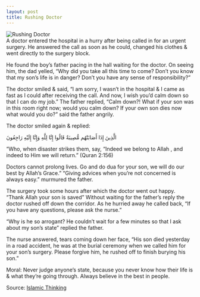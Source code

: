 ```yaml
---
layout: post
title: Rushing Doctor
---
```

![Rushing Doctor][1]  
A doctor entered the hospital in a hurry after being called in for an urgent surgery. He answered the call as soon as he could, changed his clothes & went directly to the surgery block.

He found the boy’s father pacing in the hall waiting for the doctor. On seeing him, the dad yelled, “Why did you take all this time to come? Don’t you know that my son’s life is in danger? Don’t you have any sense of responsibility?”

The doctor smiled & said, “I am sorry, I wasn’t in the hospital & I came as fast as I could after receiving the call. And now, I wish you’d calm down so that I can do my job.” The father replied, “Calm down?! What if your son was in this room right now; would you calm down? If your own son dies now what would you do?” said the father angrily.

The doctor smiled again & replied: 

الَّذِينَ إِذَا أَصَابَتْهُم مُّصِيبَةٌ قَالُوا إِنَّا لِلَّهِ وَإِنَّا إِلَيْهِ رَاجِعُونَ

“Who, when disaster strikes them, say, “Indeed we belong to Allah , and indeed to Him we will return.” (Quran 2:156)

Doctors cannot prolong lives. Go and do dua for your son, we will do our best by Allah’s Grace.” “Giving advices when you’re not concerned is always easy.” murmured the father.

The surgery took some hours after which the doctor went out happy. “Thank Allah your son is saved” Without waiting for the father’s reply the doctor rushed off down the corridor. As he hurried away he called back, “If you have any questions, please ask the nurse.”

“Why is he so arrogant? He couldn’t wait for a few minutes so that I ask about my son’s state” replied the father.

The nurse answered, tears coming down her face, “His son died yesterday in a road accident, he was at the burial ceremony when we called him for your son’s surgery. Please forgive him, he rushed off to finish burying his son.”

Moral: Never judge anyone’s state, because you never know how their life is & what they’re going through. Always believe in the best in people.

Source: [Islamic Thinking][2]

 [1]: http://media.tumblr.com/tumblr_lzi710Ht1a1qfvlsy.jpg
 [2]: http://http://www.islamicthinking.info/post/17727668073/the-rushing-doctor
